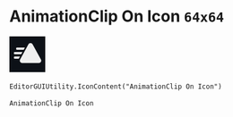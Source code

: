 # AnimationClip On Icon `64x64`
<img src="/img/AnimationClip%20On%20Icon.png" width=64 height=64>

``` CSharp
EditorGUIUtility.IconContent("AnimationClip On Icon")
```
```
AnimationClip On Icon
```
